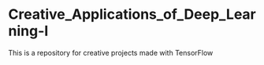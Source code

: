 # Creative_Applications_of_Deep_Learning-I
This is a repository for creative projects made with TensorFlow
